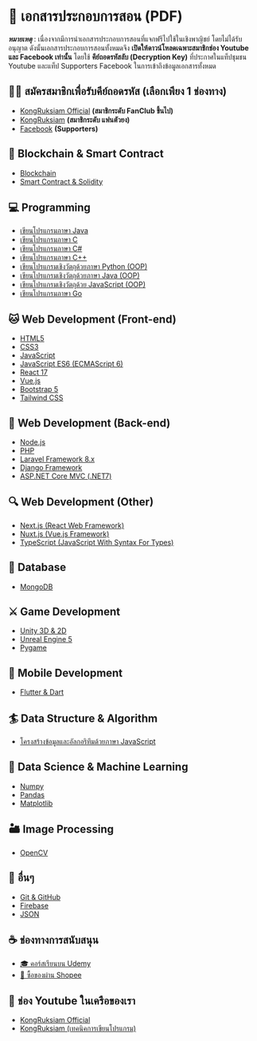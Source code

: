 # 📖 เอกสารประกอบการสอน (PDF)
**_หมายเหตุ_** : เนื่องจากมีการนำเอกสารประกอบการสอนที่แจกฟรีไปใช้ในเชิงพาญิชย์ โดยไม่ได้รับอนุญาต ดังนั้นเอกสารประกอบการสอนทั้งหมดจึง 
**เปิดให้ดาวน์โหลดเฉพาะสมาชิกช่อง Youtube และ Facebook เท่านั้น** โดยใช้ **คีย์ถอดรหัสลับ (Decryption Key)** 
ที่ประกาศในแท็ปชุมชน Youtube และแท็ป Supporters Facebook ในการเข้าถึงข้อมูลเอกสารทั้งหมด

## 👨‍💻 สมัครสมาชิกเพื่อรับคีย์ถอดรหัส (เลือกเพียง 1 ช่องทาง)
- [KongRuksiam Official](https://www.youtube.com/channel/UCQ1r_4x-P-fETLIU4pqf98w/join) **(สมาชิกระดับ FanClub ขึ้นไป)**
- [KongRuksiam](https://www.youtube.com/channel/UCB6eDEzpqpiaZnDMzoje57Q/join) **(สมาชิกระดับ แฟนตัวยง)**
- [Facebook](https://www.facebook.com/becomesupporter/KongRuksiamTutorial/) **(Supporters)**


## 🔏 Blockchain & Smart Contract
- [Blockchain](https://mega.nz/folder/rGg0USIa)
- [Smart Contract & Solidity](https://mega.nz/folder/rGg0USIa)
## 💻 Programming
- [เขียนโปรแกรมภาษา Java](https://mega.nz/folder/rGg0USIa)
- [เขียนโปรแกรมภาษา C](https://mega.nz/folder/rGg0USIa)
- [เขียนโปรแกรมภาษา C#](https://mega.nz/folder/rGg0USIa)
- [เขียนโปรแกรมภาษา C++](https://mega.nz/folder/rGg0USIa)
- [เขียนโปรแกรมเชิงวัตถุด้วยภาษา Python (OOP)](https://mega.nz/folder/rGg0USIa)
- [เขียนโปรแกรมเชิงวัตถุด้วยภาษา Java (OOP)](https://mega.nz/folder/rGg0USIa)
- [เขียนโปรแกรมเชิงวัตถุด้วย JavaScript (OOP)](https://mega.nz/folder/rGg0USIa)
- [เขียนโปรแกรมภาษา Go]()
## 🐱 Web Development (Front-end)
- [HTML5](https://mega.nz/folder/rGg0USIa)
- [CSS3](https://mega.nz/folder/rGg0USIa)
- [JavaScript](https://mega.nz/folder/rGg0USIa)
- [JavaScript ES6 (ECMAScript 6)](https://mega.nz/folder/rGg0USIa)
- [React 17](https://mega.nz/folder/rGg0USIa)
- [Vue.js](https://mega.nz/folder/rGg0USIa)
- [Bootstrap 5](https://mega.nz/folder/rGg0USIa)
- [Tailwind CSS](https://mega.nz/folder/rGg0USIa)

## 🧲 Web Development (Back-end)
- [Node.js](https://mega.nz/folder/rGg0USIa)
- [PHP](https://mega.nz/folder/rGg0USIa)
- [Laravel Framework 8.x](https://mega.nz/folder/rGg0USIa)
- [Django Framework](https://mega.nz/folder/rGg0USIa)
- [ASP.NET Core MVC (.NET7)](https://mega.nz/folder/rGg0USIa)

## 🔍 Web Development (Other)
- [Next.js (React Web Framework)](https://mega.nz/folder/rGg0USIa)
- [Nuxt.js (Vue.js Framework)](https://mega.nz/folder/rGg0USIa)
- [TypeScript (JavaScript With Syntax For Types)](https://mega.nz/folder/rGg0USIa)

## 👒 Database
- [MongoDB](https://mega.nz/folder/rGg0USIa)
## ⚔ Game Development
- [Unity 3D & 2D](https://mega.nz/folder/rGg0USIa)
- [Unreal Engine 5](https://mega.nz/folder/rGg0USIa)
- [Pygame](https://mega.nz/folder/rGg0USIa)
## 📱 Mobile Development
- [Flutter & Dart](https://mega.nz/folder/rGg0USIa)

## 🏄 Data Structure & Algorithm
- [โครงสร้างข้อมูลและอัลกอริทึมด้วยภาษา JavaScript](https://mega.nz/folder/rGg0USIa)

## 🎯 Data Science & Machine Learning
- [Numpy](https://mega.nz/folder/rGg0USIa)
- [Pandas](https://mega.nz/folder/rGg0USIa)
- [Matplotlib](https://mega.nz/folder/rGg0USIa)

## 🏜 Image Processing
- [OpenCV](https://mega.nz/folder/rGg0USIa)

## 🤖 อื่นๆ 
- [Git & GitHub](https://mega.nz/folder/rGg0USIa)
- [Firebase](https://mega.nz/folder/rGg0USIa)
- [JSON](https://mega.nz/folder/rGg0USIa)

## ☕ ช่องทางการสนับสนุน
- [🎓 คอร์สเรียนบน Udemy](https://github.com/kongruksiamza/udemy-course)
- [🛒 ซื้อของผ่าน Shopee](https://shope.ee/3plB9kVnPd)

## 💓 ช่อง Youtube ในเครือของเรา
- [KongRuksiam Official](https://www.youtube.com/@KongRuksiamOfficial)
- [KongRuksiam (เทคนิคการเขียนโปรแกรม)](https://www.youtube.com/@KongRuksiamTutorial)


